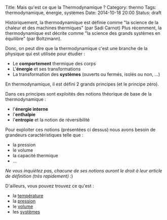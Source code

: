 Title: Mais qu'est ce que la Thermodynamique ?
Category: thermo
Tags: thermodynamique, énergie, systèmes
Date: 2014-10-18 20:00
Status: draft

Historiquement, la thermodynamique est définie comme "la science de la chaleur et des machines thermiques" (par Sadi Carnot) 
Plus récemment, la thermodynamique est décrite comme "la science des grands systèmes en équilibre" (par Boltzmann).

Donc, on peut dire que la thermodynamique c'est une branche de la physique qui est utilisée pour étudier : 

- Le **comportement** thermique des corps
- L'**énergie** et ses transformations
- La transformation des **systèmes** (ouverts ou fermés, isolés ou non, ...)

En thermodynamique, il est défini 2 grands principes (et le principe zéro).

Dans ces principes sont exploités des notions théorique de base de la thermodynamique :

- l'**énergie interne**
- l'**enthalpie**
- l'**entropie** et la notion de réversibilité 

Pour exploiter ces notions (présentées ci dessus) nous avons besoin de grandeurs caractéristiques telle que : 

- la pression 
- le volume
- la capacité thermique
- ... 

*Ne vous inquiètez pas, chacune de ses notions auront le droit à leur article de définition (très rapidement)* :)

D'ailleurs, vous pouvez trouvez ce qu'est :

- la [température](mais-quest-ce-que-la-temperature.html)
- la [pression](mais-quest-ce-que-la-pression.html)
- le [volume](et-le-volume-tu-sais-ce-que-cest.html)
- les [systèmes](mais-quest-ce-que-un-systeme.html)

